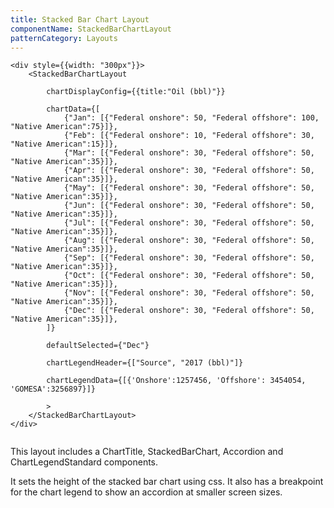 ```yaml
---
title: Stacked Bar Chart Layout
componentName: StackedBarChartLayout
patternCategory: Layouts
---
```


```
<div style={{width: "300px"}}>
	<StackedBarChartLayout 

		chartDisplayConfig={{title:"Oil (bbl)"}}

		chartData={[
			{"Jan": [{"Federal onshore": 50, "Federal offshore": 100, "Native American":75}]},
			{"Feb": [{"Federal onshore": 10, "Federal offshore": 30, "Native American":15}]},
			{"Mar": [{"Federal onshore": 30, "Federal offshore": 50, "Native American":35}]},
			{"Apr": [{"Federal onshore": 30, "Federal offshore": 50, "Native American":35}]},
			{"May": [{"Federal onshore": 30, "Federal offshore": 50, "Native American":35}]},
			{"Jun": [{"Federal onshore": 30, "Federal offshore": 50, "Native American":35}]},
			{"Jul": [{"Federal onshore": 30, "Federal offshore": 50, "Native American":35}]},
			{"Aug": [{"Federal onshore": 30, "Federal offshore": 50, "Native American":35}]},
			{"Sep": [{"Federal onshore": 30, "Federal offshore": 50, "Native American":35}]},
			{"Oct": [{"Federal onshore": 30, "Federal offshore": 50, "Native American":35}]},
			{"Nov": [{"Federal onshore": 30, "Federal offshore": 50, "Native American":35}]},
			{"Dec": [{"Federal onshore": 30, "Federal offshore": 50, "Native American":35}]},
		]}

		defaultSelected={"Dec"}

		chartLegendHeader={["Source", "2017 (bbl)"]}

		chartLegendData={[{'Onshore':1257456, 'Offshore': 3454054, 'GOMESA':3256897}]}

		>
	</StackedBarChartLayout>
</div>


```

This layout includes a ChartTitle, StackedBarChart, Accordion and ChartLegendStandard components. 

It sets the height of the stacked bar chart using css. It also has a breakpoint for the chart legend to show an accordion at smaller screen sizes.
